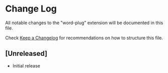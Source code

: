# Change Log

All notable changes to the "word-plug" extension will be documented in this file.

Check [Keep a Changelog](http://keepachangelog.com/) for recommendations on how to structure this file.

## [Unreleased]

- Initial release